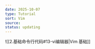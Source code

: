 ```yaml
---
date: 2025-10-07
type: Tutorial
sort: Vim
source:
status: updating
---
```

![[2.基础命令行代码#13-vi编辑器|Vim 基础]]











